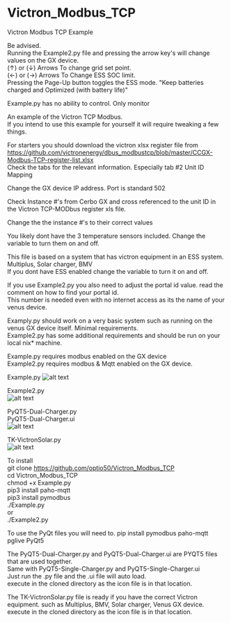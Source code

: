 # Victron_Modbus_TCP
Victron Modbus TCP Example

Be advised.  
Running the Example2.py file and pressing the arrow key's will change values on the GX device.  
(↑) or (↓) Arrows To change grid set point.  
(←) or (→) Arrows To Change ESS SOC limit.  
Pressing the Page-Up button toggles the ESS mode. "Keep batteries charged and Optimized (with battery life)"  
  
Example.py has no ability to control. Only monitor  


An example of the Victron TCP Modbus.  
If you intend to use this example for yourself it will require tweaking a few things. 

For starters you should download the victron xlsx register file from https://github.com/victronenergy/dbus_modbustcp/blob/master/CCGX-Modbus-TCP-register-list.xlsx  
Check the tabs for the relevant information. Especially tab #2 Unit ID Mapping  

Change the GX device IP address. Port is standard 502  

Check Instance #'s from Cerbo GX and cross referenced to the unit ID in the Victron TCP-MODbus register xls file.  

Change the the instance #'s to their correct values  

You likely dont have the 3 temperature sensors included. Change the variable to turn them on and off.  

This file is based on a system that has victron equipment in an ESS system. Multiplus, Solar charger, BMV  
If you dont have ESS enabled change the variable to turn it on and off.  

If you use Example2.py you also need to adjust the portal id value. read the comment on how to find your portal id.  
This number is needed even with no internet access as its the name of your venus device.  
  
Examply.py should work on a very basic system such as running on the venus GX device itself. Minimal requirements.  
Example2.py has some additional requirements and should be run on your local nix* machine.

Example.py requires modbus enabled on the GX device  
Example2.py requires modbus & Mqtt enabled on the GX device.  
  
Example.py
![alt text](https://github.com/optio50/Victron_Modbus_TCP/blob/main/Modbus_2022-02-13_19-40-40.png?raw=true) 
  
Example2.py      
![alt text](https://github.com/optio50/Victron_Modbus_TCP/blob/main/Peek_2022-02-19_14-30.apng?raw=true)
  
PyQT5-Dual-Charger.py    
PyQT5-Dual-Charger.ui    
![alt text](https://github.com/optio50/Victron_Modbus_TCP/blob/main/PyQt-Dual-Charger_.apng?raw=true)    


TK-VictronSolar.py    
![alt text](https://github.com/optio50/Victron_Modbus_TCP/blob/main/VictronSolar-SingleMPPT.apng?raw=true)    
    
    
To install  
git clone https://github.com/optio50/Victron_Modbus_TCP  
cd Victron_Modbus_TCP  
chmod +x Example.py  
pip3 install paho-mqtt  
pip3 install pymodbus  
./Example.py  
or  
./Example2.py    
 
 
To use the PyQt files you will need to.
pip install pymodbus paho-mqtt pglive PyQt5
    
The PyQT5-Dual-Charger.py and PyQT5-Dual-Charger.ui are PYQT5 files that are used together.    
Same with PyQT5-Single-Charger.py and PyQT5-Single-Charger.ui    
Just run the .py file and the .ui file will auto load.    
execute in the cloned directory as the icon file is in that location.    


The TK-VictronSolar.py file is ready if you have the correct Victron equipment. such as Multiplus, BMV, Solar charger, Venus GX device.    
execute in the cloned directory as the icon file is in that location.

 
